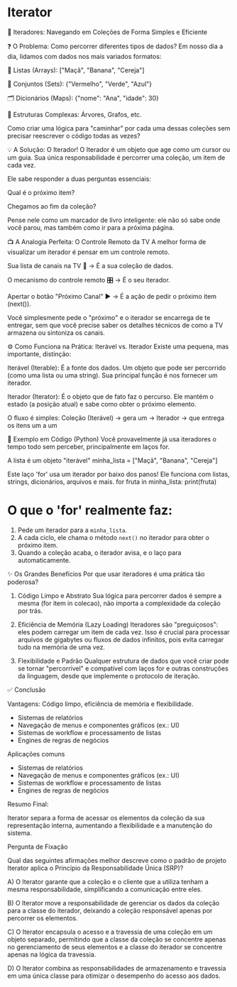# Iterator

🧭 Iteradores: Navegando em Coleções de Forma Simples e Eficiente

❓ O Problema: Como percorrer diferentes tipos de dados?
Em nosso dia a dia, lidamos com dados nos mais variados formatos:

📝 Listas (Arrays): ["Maçã", "Banana", "Cereja"]

🧩 Conjuntos (Sets): {"Vermelho", "Verde", "Azul"}

🗂️ Dicionários (Maps): {"nome": "Ana", "idade": 30}

🌳 Estruturas Complexas: Árvores, Grafos, etc.

Como criar uma lógica para "caminhar" por cada uma dessas coleções sem precisar reescrever o código todas as vezes?

💡 A Solução: O Iterador!
O Iterador é um objeto que age como um cursor ou um guia. Sua única responsabilidade é percorrer uma coleção, um item de cada vez.

Ele sabe responder a duas perguntas essenciais:

Qual é o próximo item?

Chegamos ao fim da coleção?

Pense nele como um marcador de livro inteligente: ele não só sabe onde você parou, mas também como ir para a próxima página.

📺 A Analogia Perfeita: O Controle Remoto da TV
A melhor forma de visualizar um iterador é pensar em um controle remoto.

Sua lista de canais na TV 📡  -> É a sua coleção de dados.

O mecanismo do controle remoto 🎛️ -> É o seu iterador.

Apertar o botão "Próximo Canal" ▶️ -> É a ação de pedir o próximo item (next()).

Você simplesmente pede o "próximo" e o iterador se encarrega de te entregar, sem que você precise saber os detalhes técnicos de como a TV armazena ou sintoniza os canais.

⚙️ Como Funciona na Prática: Iterável vs. Iterador
Existe uma pequena, mas importante, distinção:

Iterável (Iterable): É a fonte dos dados. Um objeto que pode ser percorrido (como uma lista ou uma string). Sua principal função é nos fornecer um iterador.

Iterador (Iterator): É o objeto que de fato faz o percurso. Ele mantém o estado (a posição atual) e sabe como obter o próximo elemento.

O fluxo é simples:
Coleção (Iterável) -> gera um -> Iterador -> que entrega os itens um a um

🐍 Exemplo em Código (Python)
Você provavelmente já usa iteradores o tempo todo sem perceber, principalmente em laços for.

A lista é um objeto "iterável"
minha_lista = ["Maçã", "Banana", "Cereja"]

Este laço 'for' usa um iterador por baixo dos panos!
Ele funciona com listas, strings, dicionários, arquivos e mais.
for fruta in minha_lista:
    print(fruta)

# O que o 'for' realmente faz:
1. Pede um iterador para a `minha_lista`.
2. A cada ciclo, ele chama o método `next()` no iterador para obter o próximo item.
3. Quando a coleção acaba, o iterador avisa, e o laço para automaticamente.

✨ Os Grandes Benefícios
Por que usar iteradores é uma prática tão poderosa?

1. Código Limpo e Abstrato
Sua lógica para percorrer dados é sempre a mesma (for item in colecao), não importa a complexidade da coleção por trás.

2. Eficiência de Memória (Lazy Loading)
Iteradores são "preguiçosos": eles podem carregar um item de cada vez. Isso é crucial para processar arquivos de gigabytes ou fluxos de dados infinitos, pois evita carregar tudo na memória de uma vez.

3. Flexibilidade e Padrão
Qualquer estrutura de dados que você criar pode se tornar "percorrível" e compatível com laços for e outras construções da linguagem, desde que implemente o protocolo de iteração.

✅ Conclusão

Vantagens: Código limpo, eficiência de memória e flexibilidade.

- Sistemas de relatórios
- Navegação de menus e componentes gráficos (ex.: UI)
- Sistemas de workflow e processamento de listas
- Engines de regras de negócios

Aplicações comuns

- Sistemas de relatórios
- Navegação de menus e componentes gráficos (ex.: UI)
- Sistemas de workflow e processamento de listas
- Engines de regras de negócios


Resumo Final:

Iterator separa a forma de acessar os elementos da coleção da sua representação interna,
aumentando a flexibilidade e a manutenção do sistema.

Pergunta de Fixação

Qual das seguintes afirmações melhor descreve como o padrão de projeto Iterator aplica o Princípio da Responsabilidade Única (SRP)?

A) O Iterator garante que a coleção e o cliente que a utiliza tenham a mesma responsabilidade, simplificando a comunicação entre eles.

B) O Iterator move a responsabilidade de gerenciar os dados da coleção para a classe do iterador, deixando a coleção responsável apenas por percorrer os elementos.

C) O Iterator encapsula o acesso e a travessia de uma coleção em um objeto separado, permitindo que a classe da coleção se concentre apenas no gerenciamento de seus elementos e a classe do iterador se concentre apenas na lógica da travessia.

D) O Iterator combina as responsabilidades de armazenamento e travessia em uma única classe para otimizar o desempenho do acesso aos dados.

